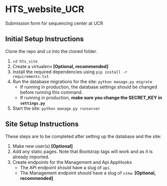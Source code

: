 # HTS_website_UCR
Submission form for sequencing center at UCR

## Initial Setup Instructions

Clone the repo and `cd` into the cloned folder.

1. `cd hts_site`
2. Create a virtualenv __[Optional, recommended]__
3. Install the required dependencies using `pip install -r requirements.txt`
4. Run the database migrations for the site: `python manage.py migrate`
    - If running in production, the database settings should be changed before running this command.
    - If running in production, **make sure you change the SECRET_KEY in `settings.py`**
5. Start the site: `python manage.py runserver`


## Site Setup Instructions

These steps are to be completed after setting up the database and the site:

1. Make new user(s) __[Optional]__
2. Add any static pages. Note that Bootstrap tags will work and as it is already imported.
3. Create endpoints for the Management and Api AppHooks
    - The API endpoint should have a slug of `api`.
    - The Management endpoint should have a slug of `view`. __[Optional, recommended]__
